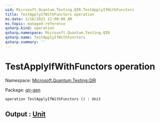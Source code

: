 ```yaml
---
uid: Microsoft.Quantum.Testing.QIR.TestApplyIfWithFunctors
title: TestApplyIfWithFunctors operation
ms.date: 3/26/2021 12:00:00 AM
ms.topic: managed-reference
qsharp.kind: operation
qsharp.namespace: Microsoft.Quantum.Testing.QIR
qsharp.name: TestApplyIfWithFunctors
qsharp.summary: ''
---
```


# TestApplyIfWithFunctors operation

Namespace: [Microsoft.Quantum.Testing.QIR](xref:Microsoft.Quantum.Testing.QIR)

Package: [qir-gen](https://nuget.org/packages/qir-gen)




```qsharp
operation TestApplyIfWithFunctors () : Unit
```


## Output : [Unit](xref:microsoft.quantum.lang-ref.unit)

